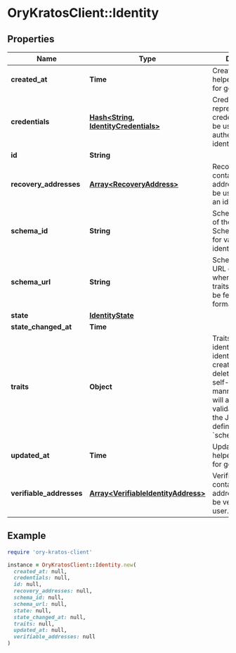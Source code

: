 # OryKratosClient::Identity

## Properties

| Name | Type | Description | Notes |
| ---- | ---- | ----------- | ----- |
| **created_at** | **Time** | CreatedAt is a helper struct field for gobuffalo.pop. | [optional] |
| **credentials** | [**Hash&lt;String, IdentityCredentials&gt;**](IdentityCredentials.md) | Credentials represents all credentials that can be used for authenticating this identity. | [optional] |
| **id** | **String** |  |  |
| **recovery_addresses** | [**Array&lt;RecoveryAddress&gt;**](RecoveryAddress.md) | RecoveryAddresses contains all the addresses that can be used to recover an identity. | [optional] |
| **schema_id** | **String** | SchemaID is the ID of the JSON Schema to be used for validating the identity&#39;s traits. |  |
| **schema_url** | **String** | SchemaURL is the URL of the endpoint where the identity&#39;s traits schema can be fetched from.  format: url |  |
| **state** | [**IdentityState**](IdentityState.md) |  | [optional] |
| **state_changed_at** | **Time** |  | [optional] |
| **traits** | **Object** | Traits represent an identity&#39;s traits. The identity is able to create, modify, and delete traits in a self-service manner. The input will always be validated against the JSON Schema defined in &#x60;schema_url&#x60;. |  |
| **updated_at** | **Time** | UpdatedAt is a helper struct field for gobuffalo.pop. | [optional] |
| **verifiable_addresses** | [**Array&lt;VerifiableIdentityAddress&gt;**](VerifiableIdentityAddress.md) | VerifiableAddresses contains all the addresses that can be verified by the user. | [optional] |

## Example

```ruby
require 'ory-kratos-client'

instance = OryKratosClient::Identity.new(
  created_at: null,
  credentials: null,
  id: null,
  recovery_addresses: null,
  schema_id: null,
  schema_url: null,
  state: null,
  state_changed_at: null,
  traits: null,
  updated_at: null,
  verifiable_addresses: null
)
```

